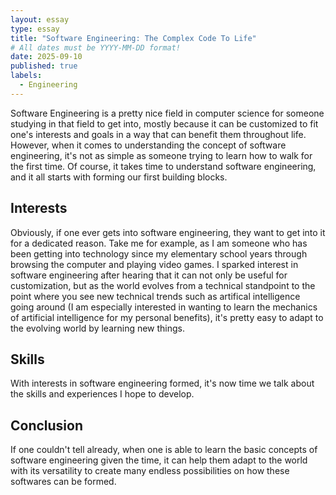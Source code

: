 ```yaml
---
layout: essay
type: essay
title: "Software Engineering: The Complex Code To Life"
# All dates must be YYYY-MM-DD format!
date: 2025-09-10
published: true
labels:
  - Engineering
---
```


Software Engineering is a pretty nice field in computer science for someone studying in that field to get into, mostly because it can be customized to fit one's interests and goals in a way that can benefit them throughout life. However, when it comes to understanding the concept of software engineering, it's not as simple as someone trying to learn how to walk for the first time. Of course, it takes time to understand software engineering, and it all starts with forming our first building blocks.

## Interests

Obviously, if one ever gets into software engineering, they want to get into it for a dedicated reason. Take me for example, as I am someone who has been getting into technology since my elementary school years through browsing the computer and playing video games. I sparked interest in software engineering after hearing that it can not only be useful for customization, but as the world evolves from a technical standpoint to the point where you see new technical trends such as artifical intelligence going around (I am especially interested in wanting to learn the mechanics of artificial intelligence for my personal benefits), it's pretty easy to adapt to the evolving world by learning new things.

## Skills

With interests in software engineering formed, it's now time we talk about the skills and experiences I hope to develop.

## Conclusion

If one couldn't tell already, when one is able to learn the basic concepts of software engineering given the time, it can help them adapt to the world with its versatility to create many endless possibilities on how these softwares can be formed.

